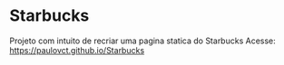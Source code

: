 # Starbucks

Projeto com intuito de recriar uma pagina statica do Starbucks
Acesse: https://paulovct.github.io/Starbucks
